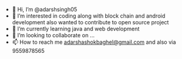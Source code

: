 - 👋 Hi, I’m @adarshsingh05
- 👀 I’m interested in coding along with block chain and android development also wanted to contribute to open source project
- 🌱 I’m currently learning java and web development
- 💞️ I’m looking to collaborate on ...
- 📫 How to reach me adarshashokbaghel@gmail.com and also via 9559878565

<!---
adarshsingh05/adarshsingh05 is a ✨ special ✨ repository because its `README.md` (this file) appears on your GitHub profile.
You can click the Preview link to take a look at your changes.
--->
